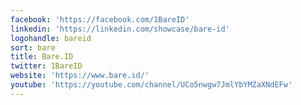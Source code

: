 ```yaml
---
facebook: 'https://facebook.com/1BareID'
linkedin: 'https://linkedin.com/showcase/bare-id'
logohandle: bareid
sort: bare
title: Bare.ID
twitter: 1BareID
website: 'https://www.bare.id/'
youtube: 'https://youtube.com/channel/UCo5nwgw7JmlYbYMZaXNdEFw'
---
```


